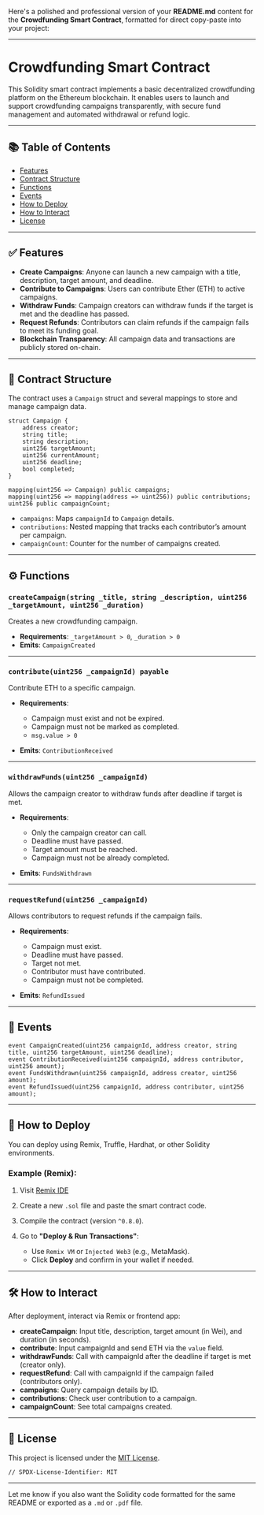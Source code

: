 Here's a polished and professional version of your **README.md** content for the **Crowdfunding Smart Contract**, formatted for direct copy-paste into your project:

---

# Crowdfunding Smart Contract

This Solidity smart contract implements a basic decentralized crowdfunding platform on the Ethereum blockchain. It enables users to launch and support crowdfunding campaigns transparently, with secure fund management and automated withdrawal or refund logic.

---

## 📚 Table of Contents

* [Features](#features)
* [Contract Structure](#contract-structure)
* [Functions](#functions)
* [Events](#events)
* [How to Deploy](#how-to-deploy)
* [How to Interact](#how-to-interact)
* [License](#license)

---

## ✅ Features

* **Create Campaigns**: Anyone can launch a new campaign with a title, description, target amount, and deadline.
* **Contribute to Campaigns**: Users can contribute Ether (ETH) to active campaigns.
* **Withdraw Funds**: Campaign creators can withdraw funds if the target is met and the deadline has passed.
* **Request Refunds**: Contributors can claim refunds if the campaign fails to meet its funding goal.
* **Blockchain Transparency**: All campaign data and transactions are publicly stored on-chain.

---

## 🧱 Contract Structure

The contract uses a `Campaign` struct and several mappings to store and manage campaign data.

```solidity
struct Campaign {
    address creator;
    string title;
    string description;
    uint256 targetAmount;
    uint256 currentAmount;
    uint256 deadline;
    bool completed;
}

mapping(uint256 => Campaign) public campaigns;
mapping(uint256 => mapping(address => uint256)) public contributions;
uint256 public campaignCount;
```

* `campaigns`: Maps `campaignId` to `Campaign` details.
* `contributions`: Nested mapping that tracks each contributor’s amount per campaign.
* `campaignCount`: Counter for the number of campaigns created.

---

## ⚙️ Functions

### `createCampaign(string _title, string _description, uint256 _targetAmount, uint256 _duration)`

Creates a new crowdfunding campaign.

* **Requirements**: `_targetAmount > 0`, `_duration > 0`
* **Emits**: `CampaignCreated`

---

### `contribute(uint256 _campaignId) payable`

Contribute ETH to a specific campaign.

* **Requirements**:

  * Campaign must exist and not be expired.
  * Campaign must not be marked as completed.
  * `msg.value > 0`
* **Emits**: `ContributionReceived`

---

### `withdrawFunds(uint256 _campaignId)`

Allows the campaign creator to withdraw funds after deadline if target is met.

* **Requirements**:

  * Only the campaign creator can call.
  * Deadline must have passed.
  * Target amount must be reached.
  * Campaign must not be already completed.
* **Emits**: `FundsWithdrawn`

---

### `requestRefund(uint256 _campaignId)`

Allows contributors to request refunds if the campaign fails.

* **Requirements**:

  * Campaign must exist.
  * Deadline must have passed.
  * Target not met.
  * Contributor must have contributed.
  * Campaign must not be completed.
* **Emits**: `RefundIssued`

---

## 📢 Events

```solidity
event CampaignCreated(uint256 campaignId, address creator, string title, uint256 targetAmount, uint256 deadline);
event ContributionReceived(uint256 campaignId, address contributor, uint256 amount);
event FundsWithdrawn(uint256 campaignId, address creator, uint256 amount);
event RefundIssued(uint256 campaignId, address contributor, uint256 amount);
```

---

## 🚀 How to Deploy

You can deploy using Remix, Truffle, Hardhat, or other Solidity environments.

### Example (Remix):

1. Visit [Remix IDE](https://remix.ethereum.org)
2. Create a new `.sol` file and paste the smart contract code.
3. Compile the contract (version `^0.8.0`).
4. Go to **"Deploy & Run Transactions"**:

   * Use `Remix VM` or `Injected Web3` (e.g., MetaMask).
   * Click **Deploy** and confirm in your wallet if needed.

---

## 🛠️ How to Interact

After deployment, interact via Remix or frontend app:

* **createCampaign**: Input title, description, target amount (in Wei), and duration (in seconds).
* **contribute**: Input campaignId and send ETH via the `value` field.
* **withdrawFunds**: Call with campaignId after the deadline if target is met (creator only).
* **requestRefund**: Call with campaignId if the campaign failed (contributors only).
* **campaigns**: Query campaign details by ID.
* **contributions**: Check user contribution to a campaign.
* **campaignCount**: See total campaigns created.

---

## 📄 License

This project is licensed under the [MIT License](https://opensource.org/licenses/MIT).

```solidity
// SPDX-License-Identifier: MIT
```

---

Let me know if you also want the Solidity code formatted for the same README or exported as a `.md` or `.pdf` file.
